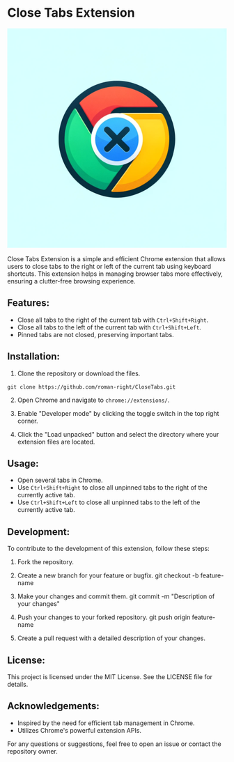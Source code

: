 
# Close Tabs Extension

![Close Tabs Extension Logo](logo.png)

Close Tabs Extension is a simple and efficient Chrome extension that allows users to close tabs to the right or left of the current tab using keyboard shortcuts. This extension helps in managing browser tabs more effectively, ensuring a clutter-free browsing experience.

## Features:
- Close all tabs to the right of the current tab with `Ctrl+Shift+Right`.
- Close all tabs to the left of the current tab with `Ctrl+Shift+Left`.
- Pinned tabs are not closed, preserving important tabs.

## Installation:
1. Clone the repository or download the files.
```shell
git clone https://github.com/roman-right/CloseTabs.git
```
2. Open Chrome and navigate to `chrome://extensions/`.

3. Enable "Developer mode" by clicking the toggle switch in the top right corner.

4. Click the "Load unpacked" button and select the directory where your extension files are located.

## Usage:
- Open several tabs in Chrome.
- Use `Ctrl+Shift+Right` to close all unpinned tabs to the right of the currently active tab.
- Use `Ctrl+Shift+Left` to close all unpinned tabs to the left of the currently active tab.

## Development:
To contribute to the development of this extension, follow these steps:

1. Fork the repository.

2. Create a new branch for your feature or bugfix.
git checkout -b feature-name

3. Make your changes and commit them.
git commit -m "Description of your changes"

4. Push your changes to your forked repository.
git push origin feature-name

5. Create a pull request with a detailed description of your changes.

## License:
This project is licensed under the MIT License. See the LICENSE file for details.

## Acknowledgements:
- Inspired by the need for efficient tab management in Chrome.
- Utilizes Chrome's powerful extension APIs.

For any questions or suggestions, feel free to open an issue or contact the repository owner.